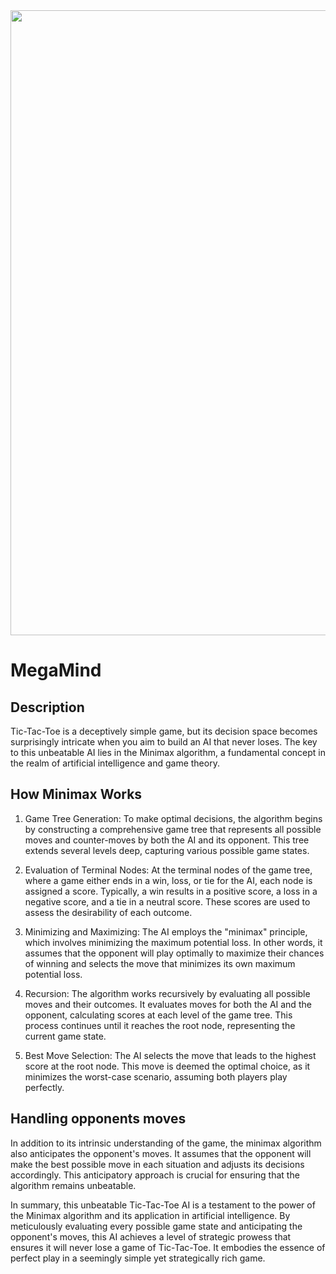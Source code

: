 <div align="center">
  <img src="https://media.giphy.com/media/l1Et6k00qp9fMTP8s/giphy.gif" width="1000"/>
</div>



# MegaMind
## Description

Tic-Tac-Toe is a deceptively simple game, but its decision space becomes surprisingly intricate when you aim to build an AI that never loses. The key to this unbeatable AI lies in the Minimax algorithm, a fundamental concept in the realm of artificial intelligence and game theory.

## How Minimax Works

1. Game Tree Generation: To make optimal decisions, the algorithm begins by constructing a comprehensive game tree that represents all possible moves and counter-moves by both the AI and its opponent. This tree extends several levels deep, capturing various possible game states.

2. Evaluation of Terminal Nodes: At the terminal nodes of the game tree, where a game either ends in a win, loss, or tie for the AI, each node is assigned a score. Typically, a win results in a positive score, a loss in a negative score, and a tie in a neutral score. These scores are used to assess the desirability of each outcome.

3. Minimizing and Maximizing: The AI employs the "minimax" principle, which involves minimizing the maximum potential loss. In other words, it assumes that the opponent will play optimally to maximize their chances of winning and selects the move that minimizes its own maximum potential loss.

4. Recursion: The algorithm works recursively by evaluating all possible moves and their outcomes. It evaluates moves for both the AI and the opponent, calculating scores at each level of the game tree. This process continues until it reaches the root node, representing the current game state.

5. Best Move Selection: The AI selects the move that leads to the highest score at the root node. This move is deemed the optimal choice, as it minimizes the worst-case scenario, assuming both players play perfectly.

## Handling opponents moves

In addition to its intrinsic understanding of the game, the minimax algorithm also anticipates the opponent's moves. It assumes that the opponent will make the best possible move in each situation and adjusts its decisions accordingly. This anticipatory approach is crucial for ensuring that the algorithm remains unbeatable.

In summary, this unbeatable Tic-Tac-Toe AI is a testament to the power of the Minimax algorithm and its application in artificial intelligence. By meticulously evaluating every possible game state and anticipating the opponent's moves, this AI achieves a level of strategic prowess that ensures it will never lose a game of Tic-Tac-Toe. It embodies the essence of perfect play in a seemingly simple yet strategically rich game.
